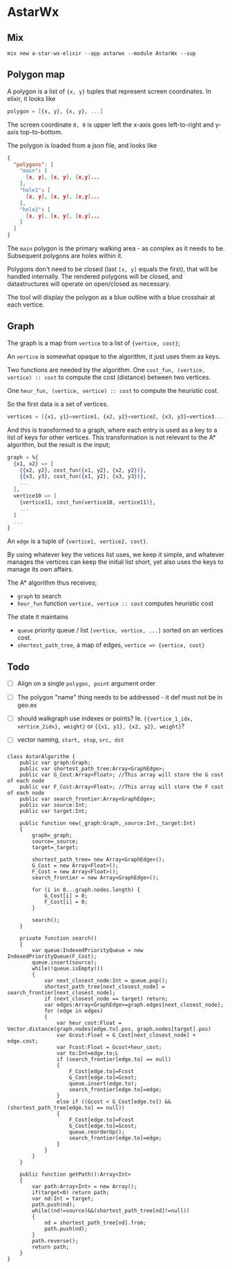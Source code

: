 # AstarWx

## Mix

```
mix new a-star-wx-elixir --app astarwx --module AstarWx --sup
```

## Polygon map

A polygon is a list of `{x, y}` tuples that represent screen
coordinates. In elixir, it looks like

```elixir
polygon = [{x, y}, {x, y}, ...]
```

The screen coordinate `0, 0` is upper left the x-axis goes
left-to-right and y-axis top-to-bottom.

The polygon is loaded from a json file, and looks like

```json
{
  "polygons": [
    "main": [
      [x, y], [x, y], [x,y]...
    ],
    "hole1": [
      [x, y], [x, y], [x,y]...
    ],
    "hole2": [
      [x, y], [x, y], [x,y]...
    ]
  ]
}
```

The `main` polygon is the primary walking area - as complex as it
needs to be. Subsequent polygons are holes within it.

Polygons don't need to be closed (last `[x, y]` equals the first),
that will be handled internally. The rendered polygons will be closed,
and datastructures will operate on open/closed as necessary.

The tool will display the polygon as a blue outline with a blue crosshair
at each vertice.

## Graph

The graph is a map from `vertice` to a list of `{vertice, cost}`;

An `vertice` is somewhat opaque to the algorithm, it just uses them as
keys.

Two functions are needed by the algorithm.
One `cost_fun, (vertice, vertice) :: cost` to compute the cost
(distance) between two vertices.

One `heur_fun, (vertice, vertice) :: cost` to compute the heuristic cost.

So the first data is a set of vertices.

```elixir
vertices = [{x1, y1}=vertice1, {x2, y2}=vertice2, {x3, y3}=vertice3...]
```

And this is transformed to a graph, where each entry is used as a key
to a list of keys for other vertices. This transformation is not relevant
to the A* algorithm, but the result is the input;

```elixir
graph = %{
  {x1, x2} => [
    {{x2, y2}, cost_fun({x1, y2}, {x2, y2})},
    {{x3, y3}, cost_fun({x1, y2}, {x3, y3})},
    ...
  ],
  vertice10 => [
    {vertice11, cost_fun(vertice10, vertice11)},
    ...
  ]
  ...
}
```

An `edge` is a tuple of `{vertice1, vertice2, cost}`.

By using whatever key the vetices list uses, we keep it simple, and
whatever manages the vertices can keep the initial list short, yet
also uses the keys to manage its own affairs.

The A* algorithm thus receives;

* `graph` to search
* `heur_fun` function `vertice, vertice :: cost` computes heuristic cost

The state it maintains

* `queue` priority queue / list `[vertice, vertice, ...]` sorted on an vertices cost.
* `shortest_path_tree`, a map of edges, `vertice => {vertice, cost}`


## Todo

- [ ] Align on a single `polygon, point` argument order
- [ ] The polygon "name" thing needs to be addressed - it def must not be in geo.ex
- [ ] should walkgraph use indexes or points? Ie. `{{vertice_1_idx, vertice_2idx}, weight}` or `{{x1, y1}, {x2, y2}, weight}`?
- [ ] vector naming, `start, stop`, `src, dst`


###

```
class AstarAlgorithm {
	public var graph:Graph;
	public var shortest_path_tree:Array<GraphEdge>;
	public var G_Cost:Array<Float>;	//This array will store the G cost of each node
	public var F_Cost:Array<Float>;	//This array will store the F cost of each node
	public var search_frontier:Array<GraphEdge>;
	public var source:Int;
	public var target:Int;

	public function new(_graph:Graph,_source:Int,_target:Int)
	{
		graph=_graph;
		source=_source;
		target=_target;

		shortest_path_tree= new Array<GraphEdge>();
		G_Cost = new Array<Float>();
		F_Cost = new Array<Float>();
		search_frontier = new Array<GraphEdge>();

		for (i in 0...graph.nodes.length) {
			G_Cost[i] = 0;
			F_Cost[i] = 0;
		}

		search();
	}

	private function search()
	{
		var queue:IndexedPriorityQueue = new IndexedPriorityQueue(F_Cost);
		queue.insert(source);
		while(!queue.isEmpty())
		{
			var next_closest_node:Int = queue.pop();
			shortest_path_tree[next_closest_node] = search_frontier[next_closest_node];
			if (next_closest_node == target) return;
			var edges:Array<GraphEdge>=graph.edges[next_closest_node];
			for (edge in edges)
			{
				var heur_cost:Float = Vector.distance(graph.nodes[edge.to].pos, graph.nodes[target].pos)
				var Gcost:Float = G_Cost[next_closest_node] + edge.cost;
				var Fcost:Float = Gcost+heur_cost;
				var to:Int=edge.to;L
				if (search_frontier[edge.to] == null)
				{
					F_Cost[edge.to]=Fcost
					G_Cost[edge.to]=Gcost;
					queue.insert(edge.to);
					search_frontier[edge.to]=edge;
				}
				else if ((Gcost < G_Cost[edge.to]) && (shortest_path_tree[edge.to] == null))
				{
					F_Cost[edge.to]=Fcost
					G_Cost[edge.to]=Gcost;
					queue.reorderUp();
					search_frontier[edge.to]=edge;
				}
			}
		}
	}

	public function getPath():Array<Int>
	{
		var path:Array<Int> = new Array();
		if(target<0) return path;
		var nd:Int = target;
		path.push(nd);
		while((nd!=source)&&(shortest_path_tree[nd]!=null))
		{
			nd = shortest_path_tree[nd].from;
			path.push(nd);
		}
		path.reverse();
		return path;
	}
}
```
